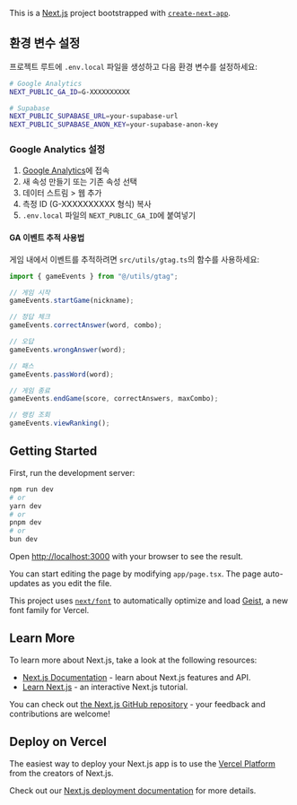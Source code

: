 This is a [Next.js](https://nextjs.org) project bootstrapped with [`create-next-app`](https://nextjs.org/docs/app/api-reference/cli/create-next-app).

## 환경 변수 설정

프로젝트 루트에 `.env.local` 파일을 생성하고 다음 환경 변수를 설정하세요:

```bash
# Google Analytics
NEXT_PUBLIC_GA_ID=G-XXXXXXXXXX

# Supabase
NEXT_PUBLIC_SUPABASE_URL=your-supabase-url
NEXT_PUBLIC_SUPABASE_ANON_KEY=your-supabase-anon-key
```

### Google Analytics 설정

1. [Google Analytics](https://analytics.google.com/)에 접속
2. 새 속성 만들기 또는 기존 속성 선택
3. 데이터 스트림 > 웹 추가
4. 측정 ID (G-XXXXXXXXXX 형식) 복사
5. `.env.local` 파일의 `NEXT_PUBLIC_GA_ID`에 붙여넣기

#### GA 이벤트 추적 사용법

게임 내에서 이벤트를 추적하려면 `src/utils/gtag.ts`의 함수를 사용하세요:

```typescript
import { gameEvents } from "@/utils/gtag";

// 게임 시작
gameEvents.startGame(nickname);

// 정답 체크
gameEvents.correctAnswer(word, combo);

// 오답
gameEvents.wrongAnswer(word);

// 패스
gameEvents.passWord(word);

// 게임 종료
gameEvents.endGame(score, correctAnswers, maxCombo);

// 랭킹 조회
gameEvents.viewRanking();
```

## Getting Started

First, run the development server:

```bash
npm run dev
# or
yarn dev
# or
pnpm dev
# or
bun dev
```

Open [http://localhost:3000](http://localhost:3000) with your browser to see the result.

You can start editing the page by modifying `app/page.tsx`. The page auto-updates as you edit the file.

This project uses [`next/font`](https://nextjs.org/docs/app/building-your-application/optimizing/fonts) to automatically optimize and load [Geist](https://vercel.com/font), a new font family for Vercel.

## Learn More

To learn more about Next.js, take a look at the following resources:

- [Next.js Documentation](https://nextjs.org/docs) - learn about Next.js features and API.
- [Learn Next.js](https://nextjs.org/learn) - an interactive Next.js tutorial.

You can check out [the Next.js GitHub repository](https://github.com/vercel/next.js) - your feedback and contributions are welcome!

## Deploy on Vercel

The easiest way to deploy your Next.js app is to use the [Vercel Platform](https://vercel.com/new?utm_medium=default-template&filter=next.js&utm_source=create-next-app&utm_campaign=create-next-app-readme) from the creators of Next.js.

Check out our [Next.js deployment documentation](https://nextjs.org/docs/app/building-your-application/deploying) for more details.
